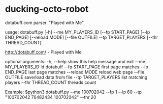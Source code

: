 ducking-octo-robot
==================

dotabuff.com parser. "Played with Me"

usage: dotabuff.py [-h] --me MY_PLAYERS_ID [--fp START_PAGE] [--lp END_PAGE]
                   [--reload MODE] [--file OUTFILE] --tp TARGET_PLAYERS
                   [--thr THREAD_COUNT]

http://dotabuff.com/ - Played with Me

optional arguments:
  -h, --help           show this help message and exit
  --me MY_PLAYERS_ID   Id dotabuff
  --fp START_PAGE      first page matches
  --lp END_PAGE        last page matches
  --reload MODE        reload web page
  --file OUTFILE       save/load data from file
  --tp TARGET_PLAYERS  list matching players
  --thr THREAD_COUNT   threads count



Example: $python3 dotabuff.py --me 100702042 --fp 1 --lp 60 --tp "100702042 76482434 100702042" --thr 20
